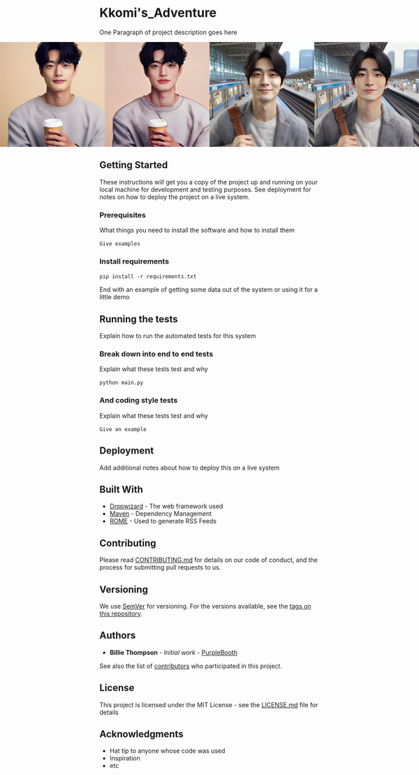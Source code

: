 # Kkomi's_Adventure

One Paragraph of project description goes here


<div style="display: flex; justify-content: center;">
    <img src="images/AnimeGANv2/man1_origin.jpg" alt="Animeganv2_man1" width="240" height="240" />
    <img src="images/AnimeGANv2/man1.jpg" alt="Animeganv2_man1" width="240" height="240" />
    <img src="images/AnimeGANv2/man2_origin.jpg" alt="Animeganv2_man2" width="240" height="240" />
    <img src="images/AnimeGANv2/man2.jpg" alt="Animeganv2_man2" width="240" height="240" />
</div>
<!-- <div style="display: flex;">
    <img src="images/AnimeGANv2/man2_origin.jpg" alt="Animeganv2_man2" width="240" height="240" />
    <img src="images/AnimeGANv2/man2.jpg" alt="Animeganv2_man2" width="240" height="240" />
</div> -->


## Getting Started

These instructions will get you a copy of the project up and running on your local machine for development and testing purposes. See deployment for notes on how to deploy the project on a live system.

### Prerequisites

What things you need to install the software and how to install them

```
Give examples
```

### Install requirements

    pip install -r requirements.txt

End with an example of getting some data out of the system or using it for a little demo

## Running the tests

Explain how to run the automated tests for this system

### Break down into end to end tests

Explain what these tests test and why

```
python main.py 
```

### And coding style tests

Explain what these tests test and why

```
Give an example
```

## Deployment

Add additional notes about how to deploy this on a live system

## Built With

* [Dropwizard](http://www.dropwizard.io/1.0.2/docs/) - The web framework used
* [Maven](https://maven.apache.org/) - Dependency Management
* [ROME](https://rometools.github.io/rome/) - Used to generate RSS Feeds

## Contributing

Please read [CONTRIBUTING.md](https://gist.github.com/PurpleBooth/b24679402957c63ec426) for details on our code of conduct, and the process for submitting pull requests to us.

## Versioning

We use [SemVer](http://semver.org/) for versioning. For the versions available, see the [tags on this repository](https://github.com/your/project/tags). 

## Authors

* **Billie Thompson** - *Initial work* - [PurpleBooth](https://github.com/PurpleBooth)

See also the list of [contributors](https://github.com/your/project/contributors) who participated in this project.

## License

This project is licensed under the MIT License - see the [LICENSE.md](LICENSE.md) file for details

## Acknowledgments

* Hat tip to anyone whose code was used
* Inspiration
* etc

